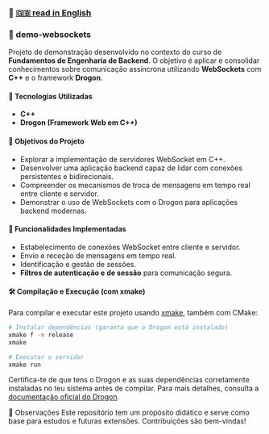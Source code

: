 
### 📘 [🇬🇧 read in English](./README.md)

### 📡 demo-websockets

Projeto de demonstração desenvolvido no contexto do curso de **Fundamentos de Engenharia de Backend**. O objetivo é aplicar e consolidar conhecimentos sobre comunicação assíncrona utilizando **WebSockets** com **C++** e o framework **Drogon**.

#### 🔧 Tecnologias Utilizadas

* **C++**
* **Drogon (Framework Web em C++)**

#### 🎯 Objetivos do Projeto

* Explorar a implementação de servidores WebSocket em C++.
* Desenvolver uma aplicação backend capaz de lidar com conexões persistentes e bidirecionais.
* Compreender os mecanismos de troca de mensagens em tempo real entre cliente e servidor.
* Demonstrar o uso de WebSockets com o Drogon para aplicações backend modernas.


#### 🧪 Funcionalidades Implementadas

* Estabelecimento de conexões WebSocket entre cliente e servidor.
* Envio e receção de mensagens em tempo real.
* Identificação e gestão de sessões.
* **Filtros de autenticação e de sessão** para comunicação segura.

#### 🛠️ Compilação e Execução (com xmake)

Para compilar e executar este projeto usando [xmake](https://xmake.io), também com CMake:

```bash
# Instalar dependências (garanta que o Drogon está instalado)
xmake f -m release
xmake

# Executar o servidor
xmake run
```
Certifica-te de que tens o Drogon e as suas dependências corretamente instaladas no teu sistema antes de compilar. Para mais detalhes, consulta a [documentação oficial do Drogon](https://drogonframework.github.io/drogon-docs/#/).

📌 Observações
Este repositório tem um propósito didático e serve como base para estudos e futuras extensões. Contribuições são bem-vindas!
